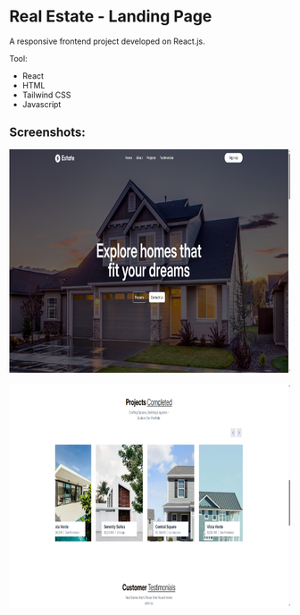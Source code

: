 # Real Estate - Landing Page

A responsive frontend project developed on React.js.

Tool:
- React
- HTML
- Tailwind CSS
- Javascript

## Screenshots:

<img src="public/ss-1.png" alt="Screenshot" height="400">  <br> <br> <img src="public/ss-2.png" alt="Screenshot" height="400">
